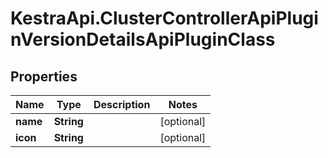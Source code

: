 # KestraApi.ClusterControllerApiPluginVersionDetailsApiPluginClass

## Properties

Name | Type | Description | Notes
------------ | ------------- | ------------- | -------------
**name** | **String** |  | [optional] 
**icon** | **String** |  | [optional] 


